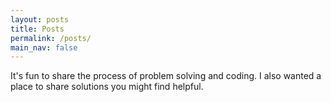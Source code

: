 ```yaml
---
layout: posts
title: Posts
permalink: /posts/
main_nav: false
---
```


It's fun to share the process of problem solving and coding. I also wanted a place to share solutions you might find helpful.


